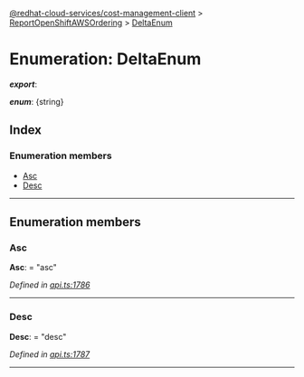 [@redhat-cloud-services/cost-management-client](../README.md) > [ReportOpenShiftAWSOrdering](../modules/reportopenshiftawsordering.md) > [DeltaEnum](../enums/reportopenshiftawsordering.deltaenum.md)

# Enumeration: DeltaEnum

*__export__*: 

*__enum__*: {string}

## Index

### Enumeration members

* [Asc](reportopenshiftawsordering.deltaenum.md#asc)
* [Desc](reportopenshiftawsordering.deltaenum.md#desc)

---

## Enumeration members

<a id="asc"></a>

###  Asc

**Asc**:  = "asc"

*Defined in [api.ts:1786](https://github.com/rvsia/javascript-clients/blob/master/packages/cost-management/api.ts#L1786)*

___
<a id="desc"></a>

###  Desc

**Desc**:  = "desc"

*Defined in [api.ts:1787](https://github.com/rvsia/javascript-clients/blob/master/packages/cost-management/api.ts#L1787)*

___


